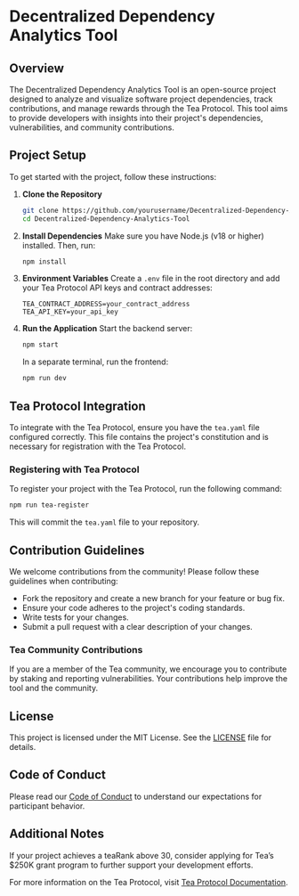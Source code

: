 # Decentralized Dependency Analytics Tool

## Overview
The Decentralized Dependency Analytics Tool is an open-source project designed to analyze and visualize software project dependencies, track contributions, and manage rewards through the Tea Protocol. This tool aims to provide developers with insights into their project's dependencies, vulnerabilities, and community contributions.

## Project Setup
To get started with the project, follow these instructions:

1. **Clone the Repository**
   ```bash
   git clone https://github.com/yourusername/Decentralized-Dependency-Analytics-Tool.git
   cd Decentralized-Dependency-Analytics-Tool
   ```

2. **Install Dependencies**
   Make sure you have Node.js (v18 or higher) installed. Then, run:
   ```bash
   npm install
   ```

3. **Environment Variables**
   Create a `.env` file in the root directory and add your Tea Protocol API keys and contract addresses:
   ```
   TEA_CONTRACT_ADDRESS=your_contract_address
   TEA_API_KEY=your_api_key
   ```

4. **Run the Application**
   Start the backend server:
   ```bash
   npm start
   ```
   In a separate terminal, run the frontend:
   ```bash
   npm run dev
   ```

## Tea Protocol Integration
To integrate with the Tea Protocol, ensure you have the `tea.yaml` file configured correctly. This file contains the project's constitution and is necessary for registration with the Tea Protocol.

### Registering with Tea Protocol
To register your project with the Tea Protocol, run the following command:
```bash
npm run tea-register
```
This will commit the `tea.yaml` file to your repository.

## Contribution Guidelines
We welcome contributions from the community! Please follow these guidelines when contributing:

- Fork the repository and create a new branch for your feature or bug fix.
- Ensure your code adheres to the project's coding standards.
- Write tests for your changes.
- Submit a pull request with a clear description of your changes.

### Tea Community Contributions
If you are a member of the Tea community, we encourage you to contribute by staking and reporting vulnerabilities. Your contributions help improve the tool and the community.

## License
This project is licensed under the MIT License. See the [LICENSE](LICENSE) file for details.

## Code of Conduct
Please read our [Code of Conduct](CODE_OF_CONDUCT.md) to understand our expectations for participant behavior.

## Additional Notes
If your project achieves a teaRank above 30, consider applying for Tea’s $250K grant program to further support your development efforts.

For more information on the Tea Protocol, visit [Tea Protocol Documentation](https://docs.tea.xyz).